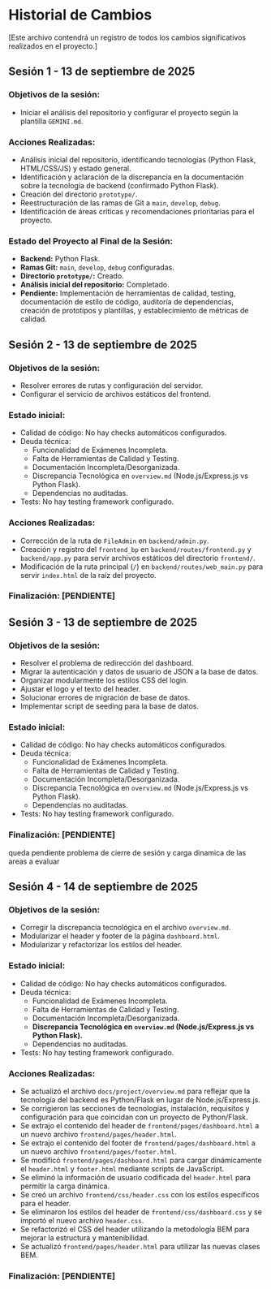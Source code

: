 # Historial de Cambios

[Este archivo contendrá un registro de todos los cambios significativos realizados en el proyecto.]

## Sesión 1 - 13 de septiembre de 2025
### Objetivos de la sesión:
- Iniciar el análisis del repositorio y configurar el proyecto según la plantilla `GEMINI.md`.

### Acciones Realizadas:
- Análisis inicial del repositorio, identificando tecnologías (Python Flask, HTML/CSS/JS) y estado general.
- Identificación y aclaración de la discrepancia en la documentación sobre la tecnología de backend (confirmado Python Flask).
- Creación del directorio `prototype/`.
- Reestructuración de las ramas de Git a `main`, `develop`, `debug`.
- Identificación de áreas críticas y recomendaciones prioritarias para el proyecto.

### Estado del Proyecto al Final de la Sesión:
- **Backend:** Python Flask.
- **Ramas Git:** `main`, `develop`, `debug` configuradas.
- **Directorio `prototype/`:** Creado.
- **Análisis inicial del repositorio:** Completado.
- **Pendiente:** Implementación de herramientas de calidad, testing, documentación de estilo de código, auditoría de dependencias, creación de prototipos y plantillas, y establecimiento de métricas de calidad.

## Sesión 2 - 13 de septiembre de 2025
### Objetivos de la sesión:
- Resolver errores de rutas y configuración del servidor.
- Configurar el servicio de archivos estáticos del frontend.

### Estado inicial:
- Calidad de código: No hay checks automáticos configurados.
- Deuda técnica:
    - Funcionalidad de Exámenes Incompleta.
    - Falta de Herramientas de Calidad y Testing.
    - Documentación Incompleta/Desorganizada.
    - Discrepancia Tecnológica en `overview.md` (Node.js/Express.js vs Python Flask).
    - Dependencias no auditadas.
- Tests: No hay testing framework configurado.

### Acciones Realizadas:
- Corrección de la ruta de `FileAdmin` en `backend/admin.py`.
- Creación y registro del `frontend_bp` en `backend/routes/frontend.py` y `backend/app.py` para servir archivos estáticos del directorio `frontend/`.
- Modificación de la ruta principal (`/`) en `backend/routes/web_main.py` para servir `index.html` de la raíz del proyecto.

### Finalización: [PENDIENTE]

## Sesión 3 - 13 de septiembre de 2025
### Objetivos de la sesión:
- Resolver el problema de redirección del dashboard.
- Migrar la autenticación y datos de usuario de JSON a la base de datos.
- Organizar modularmente los estilos CSS del login.
- Ajustar el logo y el texto del header.
- Solucionar errores de migración de base de datos.
- Implementar script de seeding para la base de datos.

### Estado inicial:
- Calidad de código: No hay checks automáticos configurados.
- Deuda técnica:
    - Funcionalidad de Exámenes Incompleta.
    - Falta de Herramientas de Calidad y Testing.
    - Documentación Incompleta/Desorganizada.
    - Discrepancia Tecnológica en `overview.md` (Node.js/Express.js vs Python Flask).
    - Dependencias no auditadas.
- Tests: No hay testing framework configurado.
### Finalización: [PENDIENTE]
queda pendiente problema de cierre de sesión y carga dinamica de las areas a evaluar

## Sesión 4 - 14 de septiembre de 2025
### Objetivos de la sesión:
- Corregir la discrepancia tecnológica en el archivo `overview.md`.
- Modularizar el header y footer de la página `dashboard.html`.
- Modularizar y refactorizar los estilos del header.

### Estado inicial:
- Calidad de código: No hay checks automáticos configurados.
- Deuda técnica:
    - Funcionalidad de Exámenes Incompleta.
    - Falta de Herramientas de Calidad y Testing.
    - Documentación Incompleta/Desorganizada.
    - **Discrepancia Tecnológica en `overview.md` (Node.js/Express.js vs Python Flask).**
    - Dependencias no auditadas.
- Tests: No hay testing framework configurado.

### Acciones Realizadas:
- Se actualizó el archivo `docs/project/overview.md` para reflejar que la tecnología del backend es Python/Flask en lugar de Node.js/Express.js.
- Se corrigieron las secciones de tecnologías, instalación, requisitos y configuración para que coincidan con un proyecto de Python/Flask.
- Se extrajo el contenido del header de `frontend/pages/dashboard.html` a un nuevo archivo `frontend/pages/header.html`.
- Se extrajo el contenido del footer de `frontend/pages/dashboard.html` a un nuevo archivo `frontend/pages/footer.html`.
- Se modificó `frontend/pages/dashboard.html` para cargar dinámicamente el `header.html` y `footer.html` mediante scripts de JavaScript.
- Se eliminó la información de usuario codificada del `header.html` para permitir la carga dinámica.
- Se creó un archivo `frontend/css/header.css` con los estilos específicos para el header.
- Se eliminaron los estilos del header de `frontend/css/dashboard.css` y se importó el nuevo archivo `header.css`.
- Se refactorizó el CSS del header utilizando la metodología BEM para mejorar la estructura y mantenibilidad.
- Se actualizó `frontend/pages/header.html` para utilizar las nuevas clases BEM.

### Finalización: [PENDIENTE]
